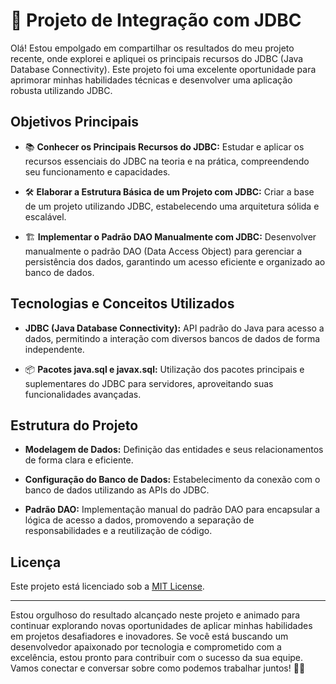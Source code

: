 # 🚀 Projeto de Integração com JDBC

Olá! Estou empolgado em compartilhar os resultados do meu projeto recente, onde explorei e apliquei os principais recursos do JDBC (Java Database Connectivity). Este projeto foi uma excelente oportunidade para aprimorar minhas habilidades técnicas e desenvolver uma aplicação robusta utilizando JDBC.

## Objetivos Principais

- 📚 **Conhecer os Principais Recursos do JDBC:** Estudar e aplicar os recursos essenciais do JDBC na teoria e na prática, compreendendo seu funcionamento e capacidades.

- 🛠️ **Elaborar a Estrutura Básica de um Projeto com JDBC:** Criar a base de um projeto utilizando JDBC, estabelecendo uma arquitetura sólida e escalável.

- 🏗️ **Implementar o Padrão DAO Manualmente com JDBC:** Desenvolver manualmente o padrão DAO (Data Access Object) para gerenciar a persistência dos dados, garantindo um acesso eficiente e organizado ao banco de dados.

## Tecnologias e Conceitos Utilizados

- **JDBC (Java Database Connectivity):** API padrão do Java para acesso a dados, permitindo a interação com diversos bancos de dados de forma independente.

- 📦 **Pacotes java.sql e javax.sql:** Utilização dos pacotes principais e suplementares do JDBC para servidores, aproveitando suas funcionalidades avançadas.

## Estrutura do Projeto

- **Modelagem de Dados:** Definição das entidades e seus relacionamentos de forma clara e eficiente.

- **Configuração do Banco de Dados:** Estabelecimento da conexão com o banco de dados utilizando as APIs do JDBC.

- **Padrão DAO:** Implementação manual do padrão DAO para encapsular a lógica de acesso a dados, promovendo a separação de responsabilidades e a reutilização de código.

## Licença

Este projeto está licenciado sob a [MIT License](LICENSE).

---

Estou orgulhoso do resultado alcançado neste projeto e animado para continuar explorando novas oportunidades de aplicar minhas habilidades em projetos desafiadores e inovadores. Se você está buscando um desenvolvedor apaixonado por tecnologia e comprometido com a excelência, estou pronto para contribuir com o sucesso da sua equipe. Vamos conectar e conversar sobre como podemos trabalhar juntos! 🚀🌟
